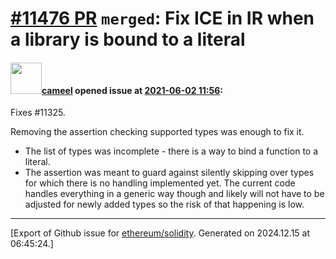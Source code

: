 # [\#11476 PR](https://github.com/ethereum/solidity/pull/11476) `merged`: Fix ICE in IR when a library is bound to a literal

#### <img src="https://avatars.githubusercontent.com/u/137030?v=4" width="50">[cameel](https://github.com/cameel) opened issue at [2021-06-02 11:56](https://github.com/ethereum/solidity/pull/11476):

Fixes #11325.

Removing the assertion checking supported types was enough to fix it.
- The list of types was incomplete - there is a way to bind a function to a literal.
- The assertion was meant to guard against silently skipping over types for which there is no handling implemented yet. The current code handles everything in a generic way though and likely will not have to be adjusted for newly added types so the risk of that happening is low.




-------------------------------------------------------------------------------



[Export of Github issue for [ethereum/solidity](https://github.com/ethereum/solidity). Generated on 2024.12.15 at 06:45:24.]
